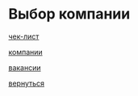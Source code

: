 # Выбор компании

[чек-лист](%D0%92%D1%8B%D0%B1%D0%BE%D1%80%20%D0%BA%D0%BE%D0%BC%D0%BF%D0%B0%D0%BD%D0%B8%D0%B8%201a5d6185023a4ac08ad2dc647218f091/%D1%87%D0%B5%D0%BA-%D0%BB%D0%B8%D1%81%D1%82%205e07f06a1e4542e087160ebea14a7cd3.md)

[компании](%D0%92%D1%8B%D0%B1%D0%BE%D1%80%20%D0%BA%D0%BE%D0%BC%D0%BF%D0%B0%D0%BD%D0%B8%D0%B8%201a5d6185023a4ac08ad2dc647218f091/%D0%BA%D0%BE%D0%BC%D0%BF%D0%B0%D0%BD%D0%B8%D0%B8%209c6ca0fd9fd84abfa426131e1e3a4666.md)

[вакансии](%D0%92%D1%8B%D0%B1%D0%BE%D1%80%20%D0%BA%D0%BE%D0%BC%D0%BF%D0%B0%D0%BD%D0%B8%D0%B8%201a5d6185023a4ac08ad2dc647218f091/%D0%B2%D0%B0%D0%BA%D0%B0%D0%BD%D1%81%D0%B8%D0%B8%20bee8bf6164314f1685ce63e72271bf62.md)




[вернуться](../ex00)